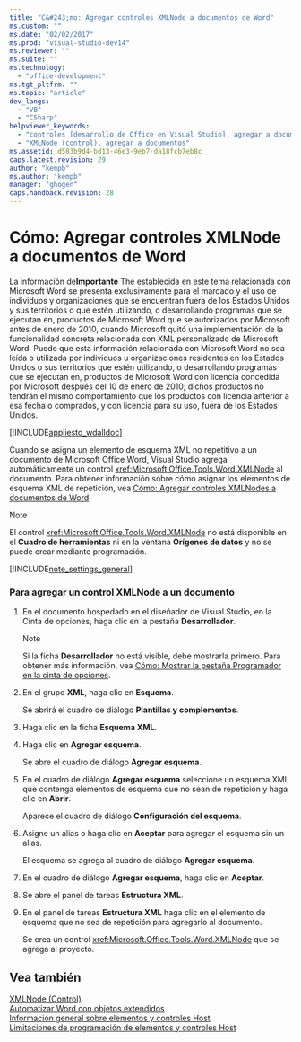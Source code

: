 ```yaml
---
title: "C&#243;mo: Agregar controles XMLNode a documentos de Word"
ms.custom: ""
ms.date: "02/02/2017"
ms.prod: "visual-studio-dev14"
ms.reviewer: ""
ms.suite: ""
ms.technology: 
  - "office-development"
ms.tgt_pltfrm: ""
ms.topic: "article"
dev_langs: 
  - "VB"
  - "CSharp"
helpviewer_keywords: 
  - "controles [desarrollo de Office en Visual Studio], agregar a documentos"
  - "XMLNode (control), agregar a documentos"
ms.assetid: d583b9d4-bd13-46e3-9eb7-da18fcb7eb8c
caps.latest.revision: 29
author: "kempb"
ms.author: "kempb"
manager: "ghogen"
caps.handback.revision: 28
---
```

# C&#243;mo: Agregar controles XMLNode a documentos de Word
  La información de**Importante** The establecida en este tema relacionada con Microsoft Word se presenta exclusivamente para el marcado y el uso de individuos y organizaciones que se encuentran fuera de los Estados Unidos y sus territorios o que estén utilizando, o desarrollando programas que se ejecutan en, productos de Microsoft Word que se autorizados por Microsoft antes de enero de 2010, cuando Microsoft quitó una implementación de la funcionalidad concreta relacionada con XML personalizado de Microsoft Word.  Puede que esta información relacionada con Microsoft Word no sea leída o utilizada por individuos u organizaciones residentes en los Estados Unidos o sus territorios que estén utilizando, o desarrollando programas que se ejecutan en, productos de Microsoft Word con licencia concedida por Microsoft después del 10 de enero de 2010; dichos productos no tendrán el mismo comportamiento que los productos con licencia anterior a esa fecha o comprados, y con licencia para su uso, fuera de los Estados Unidos.  
  
 [!INCLUDE[appliesto_wdalldoc](../vsto/includes/appliesto-wdalldoc-md.md)]  
  
 Cuando se asigna un elemento de esquema XML no repetitivo a un documento de Microsoft Office Word, Visual Studio agrega automáticamente un control <xref:Microsoft.Office.Tools.Word.XMLNode> al documento.  Para obtener información sobre cómo asignar los elementos de esquema XML de repetición, vea [Cómo: Agregar controles XMLNodes a documentos de Word](../vsto/how-to-add-xmlnodes-controls-to-word-documents.md).  
  
> [!NOTE]  
>  El control <xref:Microsoft.Office.Tools.Word.XMLNode> no está disponible en el **Cuadro de herramientas** ni en la ventana **Orígenes de datos** y no se puede crear mediante programación.  
  
 [!INCLUDE[note_settings_general](../sharepoint/includes/note-settings-general-md.md)]  
  
### Para agregar un control XMLNode a un documento  
  
1.  En el documento hospedado en el diseñador de Visual Studio, en la Cinta de opciones, haga clic en la pestaña **Desarrollador**.  
  
    > [!NOTE]  
    >  Si la ficha **Desarrollador** no está visible, debe mostrarla primero.  Para obtener más información, vea [Cómo: Mostrar la pestaña Programador en la cinta de opciones](../vsto/how-to-show-the-developer-tab-on-the-ribbon.md).  
  
2.  En el grupo **XML**, haga clic en **Esquema**.  
  
     Se abrirá el cuadro de diálogo **Plantillas y complementos**.  
  
3.  Haga clic en la ficha **Esquema XML**.  
  
4.  Haga clic en **Agregar esquema**.  
  
     Se abre el cuadro de diálogo **Agregar esquema**.  
  
5.  En el cuadro de diálogo **Agregar esquema** seleccione un esquema XML que contenga elementos de esquema que no sean de repetición y haga clic en **Abrir**.  
  
     Aparece el cuadro de diálogo **Configuración del esquema**.  
  
6.  Asigne un alias o haga clic en **Aceptar** para agregar el esquema sin un alias.  
  
     El esquema se agrega al cuadro de diálogo **Agregar esquema**.  
  
7.  En el cuadro de diálogo **Agregar esquema**, haga clic en **Aceptar**.  
  
8.  Se abre el panel de tareas **Estructura XML**.  
  
9. En el panel de tareas **Estructura XML** haga clic en el elemento de esquema que no sea de repetición para agregarlo al documento.  
  
     Se crea un control <xref:Microsoft.Office.Tools.Word.XMLNode> que se agrega al proyecto.  
  
## Vea también  
 [XMLNode &#40;Control&#41;](../vsto/xmlnode-control.md)   
 [Automatizar Word con objetos extendidos](../vsto/automating-word-by-using-extended-objects.md)   
 [Información general sobre elementos y controles Host](../vsto/host-items-and-host-controls-overview.md)   
 [Limitaciones de programación de elementos y controles Host](../vsto/programmatic-limitations-of-host-items-and-host-controls.md)  
  
  
